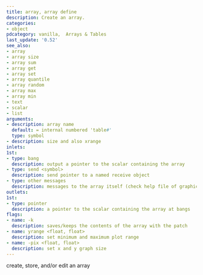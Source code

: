 ```yaml
---
title: array, array define
description: Create an array.
categories:
- object
pdcategory: vanilla,  Arrays & Tables
last_update: '0.52'
see_also:
- array
- array size
- array sum
- array get
- array set
- array quantile
- array random
- array max
- array min
- text
- scalar
- list
arguments:
- description: array name 
  default: = internal numbered 'table#'
  type: symbol
- description: size and also xrange
inlets:
1st:
- type: bang
  description: output a pointer to the scalar containing the array
- type: send <symbol>
  description: send pointer to a named receive object
- type: other messages
  description: messages to the array itself (check help file of graphical arrays)
outlets:
1st:
- type: pointer
  description: a pointer to the scalar containing the array at bangs
flags:
- name: -k
  description: saves/keeps the contents of the array with the patch
- name: yrange <float, float>
  description: set minimum and maximum plot range
- name: -pix <float, float>
  description: set x and y graph size
---
```

create, store, and/or edit an array
